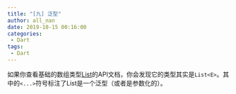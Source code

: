 ```yaml
---
title: "[九] 泛型"
author: all_nan
date: 2019-10-15 00:16:00
categories: 
 - Dart
tags: 
 - Dart
---
```


如果你查看基础的数组类型[List](https://api.dart.dev/stable/dart-core/List-class.html)的API文档，你会发现它的类型其实是`List<E>`。其中的`<...>`符号标注了List是一个泛型（或者是参数化的）。
